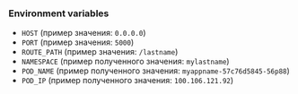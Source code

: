 ### Environment variables

- `HOST` (пример значения: `0.0.0.0`)
- `PORT` (пример значения: `5000`)
- `ROUTE_PATH` (пример значения: `/lastname`)
- `NAMESPACE` (пример полученного значения: `mylastname`)
- `POD_NAME` (пример полученного значения: `myappname-57c76d5845-56p88`)
- `POD_IP` (пример полученного значения: `100.106.121.92`)

